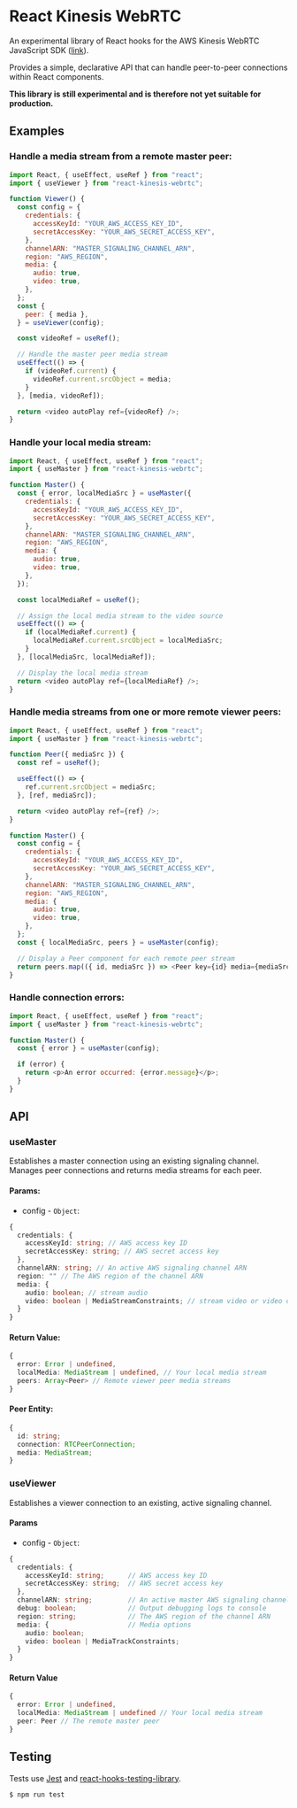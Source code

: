 # React Kinesis WebRTC

An experimental library of React hooks for the AWS Kinesis WebRTC JavaScript SDK ([link](https://github.com/awslabs/amazon-kinesis-video-streams-webrtc-sdk-js)).

Provides a simple, declarative API that can handle peer-to-peer connections within React components.

**This library is still experimental and is therefore not yet suitable for production.**

## Examples

### Handle a media stream from a remote master peer:

```javascript
import React, { useEffect, useRef } from "react";
import { useViewer } from "react-kinesis-webrtc";

function Viewer() {
  const config = {
    credentials: {
      accessKeyId: "YOUR_AWS_ACCESS_KEY_ID",
      secretAccessKey: "YOUR_AWS_SECRET_ACCESS_KEY",
    },
    channelARN: "MASTER_SIGNALING_CHANNEL_ARN",
    region: "AWS_REGION",
    media: {
      audio: true,
      video: true,
    },
  };
  const {
    peer: { media },
  } = useViewer(config);

  const videoRef = useRef();

  // Handle the master peer media stream
  useEffect(() => {
    if (videoRef.current) {
      videoRef.current.srcObject = media;
    }
  }, [media, videoRef]);

  return <video autoPlay ref={videoRef} />;
}
```

### Handle your local media stream:

```javascript
import React, { useEffect, useRef } from "react";
import { useMaster } from "react-kinesis-webrtc";

function Master() {
  const { error, localMediaSrc } = useMaster({
    credentials: {
      accessKeyId: "YOUR_AWS_ACCESS_KEY_ID",
      secretAccessKey: "YOUR_AWS_SECRET_ACCESS_KEY",
    },
    channelARN: "MASTER_SIGNALING_CHANNEL_ARN",
    region: "AWS_REGION",
    media: {
      audio: true,
      video: true,
    },
  });

  const localMediaRef = useRef();

  // Assign the local media stream to the video source
  useEffect(() => {
    if (localMediaRef.current) {
      localMediaRef.current.srcObject = localMediaSrc;
    }
  }, [localMediaSrc, localMediaRef]);

  // Display the local media stream
  return <video autoPlay ref={localMediaRef} />;
}
```

### Handle media streams from one or more remote viewer peers:

```javascript
import React, { useEffect, useRef } from "react";
import { useMaster } from "react-kinesis-webrtc";

function Peer({ mediaSrc }) {
  const ref = useRef();

  useEffect(() => {
    ref.current.srcObject = mediaSrc;
  }, [ref, mediaSrc]);

  return <video autoPlay ref={ref} />;
}

function Master() {
  const config = {
    credentials: {
      accessKeyId: "YOUR_AWS_ACCESS_KEY_ID",
      secretAccessKey: "YOUR_AWS_SECRET_ACCESS_KEY",
    },
    channelARN: "MASTER_SIGNALING_CHANNEL_ARN",
    region: "AWS_REGION",
    media: {
      audio: true,
      video: true,
    },
  };
  const { localMediaSrc, peers } = useMaster(config);

  // Display a Peer component for each remote peer stream
  return peers.map(({ id, mediaSrc }) => <Peer key={id} media={mediaSrc} />);
}
```

### Handle connection errors:

```javascript
import React, { useEffect, useRef } from "react";
import { useMaster } from "react-kinesis-webrtc";

function Master() {
  const { error } = useMaster(config);

  if (error) {
    return <p>An error occurred: {error.message}</p>;
  }
}
```

## API

### useMaster

Establishes a master connection using an existing signaling channel. Manages peer connections and returns media streams for each peer.

#### Params:

- config - `Object`:

```typescript
{
  credentials: {
    accessKeyId: string; // AWS access key ID
    secretAccessKey: string; // AWS secret access key
  },
  channelARN: string; // An active AWS signaling channel ARN
  region: "" // The AWS region of the channel ARN
  media: {
    audio: boolean; // stream audio
    video: boolean | MediaStreamConstraints; // stream video or video options
  }
}
```

#### Return Value:

```typescript
{
  error: Error | undefined,
  localMedia: MediaStream | undefined, // Your local media stream
  peers: Array<Peer> // Remote viewer peer media streams
}
```

#### Peer Entity:

```typescript
{
  id: string;
  connection: RTCPeerConnection;
  media: MediaStream;
}
```

### useViewer

Establishes a viewer connection to an existing, active signaling channel.

#### Params

- config - `Object`:

```typescript
{
  credentials: {
    accessKeyId: string;      // AWS access key ID
    secretAccessKey: string;  // AWS secret access key
  },
  channelARN: string;         // An active master AWS signaling channel ARN
  debug: boolean;             // Output debugging logs to console
  region: string;             // The AWS region of the channel ARN
  media: {                    // Media options
    audio: boolean;
    video: boolean | MediaTrackConstraints;
  }
}
```

#### Return Value

```typescript
{
  error: Error | undefined,
  localMedia: MediaStream | undefined // Your local media stream
  peer: Peer // The remote master peer
}
```

## Testing

Tests use [Jest](https://jestjs.io/) and [react-hooks-testing-library](https://github.com/testing-library/react-hooks-testing-library).

```shell
$ npm run test
```
